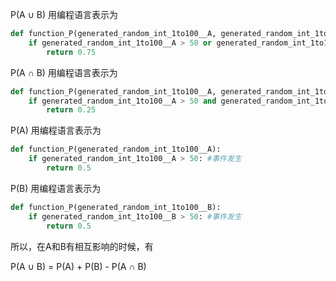 P(A ∪ B) 用编程语言表示为
```python
def function_P(generated_random_int_1to100__A, generated_random_int_1to100__B):
    if generated_random_int_1to100__A > 50 or generated_random_int_1to100__B > 50: #事件发生
        return 0.75
```
P(A ∩ B) 用编程语言表示为
```python
def function_P(generated_random_int_1to100__A, generated_random_int_1to100__B):
    if generated_random_int_1to100__A > 50 and generated_random_int_1to100__B > 50: #事件发生
        return 0.25
```        
P(A) 用编程语言表示为
```python
def function_P(generated_random_int_1to100__A):
    if generated_random_int_1to100__A > 50: #事件发生
        return 0.5    
```       
P(B) 用编程语言表示为
```python
def function_P(generated_random_int_1to100__B):
    if generated_random_int_1to100__B > 50: #事件发生
        return 0.5   
```        
所以，在A和B有相互影响的时候，有

P(A ∪ B) = P(A) + P(B) - P(A ∩ B)
